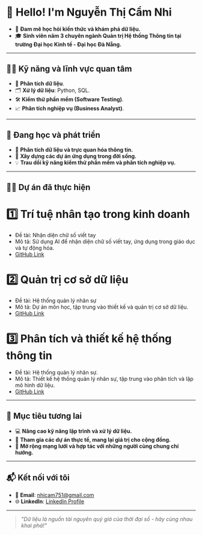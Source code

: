 # 👋 Hello! I'm Nguyễn Thị Cẩm Nhi

- 🌟 **Đam mê học hỏi kiến thức và khám phá dữ liệu.**
- 🎓 **Sinh viên năm 3 chuyên ngành Quản trị Hệ thống Thông tin tại trường Đại học Kinh tế - Đại học Đà Nẵng.**

---

## 👩‍💻 Kỹ năng và lĩnh vực quan tâm

- 🧠 **Phân tích dữ liệu**.
- 🗂️ **Xử lý dữ liệu**: Python, SQL.
- 🛠️ **Kiểm thử phần mềm (Software Testing)**.
- 📈 **Phân tích nghiệp vụ (Business Analyst)**.

---

## 🔎 Đang học và phát triển

- 📘 **Phân tích dữ liệu và trực quan hóa thông tin.**
- 🚀 **Xây dựng các dự án ứng dụng trong đời sống.**
- 💡 **Trau dồi kỹ năng kiểm thử phần mềm và phân tích nghiệp vụ.**

---
## 🧑‍🏫 Dự án đã thực hiện
# 1️⃣ Trí tuệ nhân tạo trong kinh doanh
- Đề tài: Nhận diện chữ số viết tay
- Mô tả: Sử dụng AI để nhận diện chữ số viết tay, ứng dụng trong giáo dục và tự động hóa.
- [GitHub Link](https://github.com/camnhint/AI4Business)
# 2️⃣ Quản trị cơ sở dữ liệu
- Đề tài: Hệ thống quản lý nhân sự
- Mô tả: Dự án môn học, tập trung vào thiết kế và quản trị cơ sở dữ liệu.
- [GitHub Link](https://github.com/camnhint/QuanTriCSDL)
# 3️⃣ Phân tích và thiết kế hệ thống thông tin
- Đề tài: Hệ thống quản lý nhân sự.
- Mô tả: Thiết kế hệ thống quản lý nhân sự, tập trung vào phân tích và lập mô hình dữ liệu.
- [GitHub Link](https://github.com/camnhint/PTTKHTTT)



  
---

## 🌟 Mục tiêu tương lai

- 💻 **Nâng cao kỹ năng lập trình và xử lý dữ liệu.**
- 🧩 **Tham gia các dự án thực tế, mang lại giá trị cho cộng đồng.**
- 🤝 **Mở rộng mạng lưới và hợp tác với những người cùng chung chí hướng.**

---

## 📬 Kết nối với tôi

- 📧 **Email**: [nhicam751@gmail.com](mailto:nhicam751@gmail.com)
- 🌐 **LinkedIn**: [LinkedIn Profile](https://www.linkedin.com/in/camnhint/)

---

> _"Dữ liệu là nguồn tài nguyên quý giá của thời đại số - hãy cùng nhau khai phá!"_
